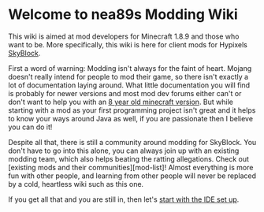 # Welcome to nea89s Modding Wiki

This wiki is aimed at mod developers for Minecraft 1.8.9 and those who want to be. More specifically, this wiki is here for client mods for Hypixels [SkyBlock](https://wiki.hypixel.net/Main_Page).

First a word of warning: Modding isn't always for the faint of heart. Mojang doesn't really intend for people to mod their game, so there isn't exactly a lot of documentation laying around. What little documentation you will find is probably for newer versions and most mod dev forums either can't or don't want to help you with an [8 year old minecraft version](https://howoldisminecraft189.today/). But while starting with a mod as your first programming project isn't great and it helps to know your ways around Java as well, if you are passionate then I believe you can do it!

Despite all that, there is still a community around modding for SkyBlock. You don't have to go into this alone, you can always join up with an existing modding team, which also helps beating the ratting allegations. Check out [existing mods and their communities][mod-list]! Almost everything is more fun with other people, and learning from other people will never be replaced by a cold, heartless wiki such as this one.

If you get all that and you are still in, then let's [start with the IDE set up](ide-setup.md).

